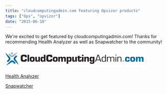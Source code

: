 ```yaml
---
title: "cloudcomputingadmin.com featuring Opvizor products"
tags: ["Ops", "opvizor"]
date: "2015-06-10"
---
```


We're excited to get featured by cloudcomputingadmin.com! Thanks for recommending Health Analyzer as well as Snapwatcher to the community!

[![](/images/blog/wpid-logo.png)](http://www.cloudcomputingadmin.com/)

[](http://www.cloudcomputingadmin.com/products/monitoring/opvizor-inc-snapwatcher.html)[Health Analyzer](http://www.cloudcomputingadmin.com/products/monitoring/opvizor-inc-vmware-health-analyzer.html "Health Analyzer")

[Snapwatcher](http://www.cloudcomputingadmin.com/products/monitoring/opvizor-inc-snapwatcher.html "Snapwatcher")
